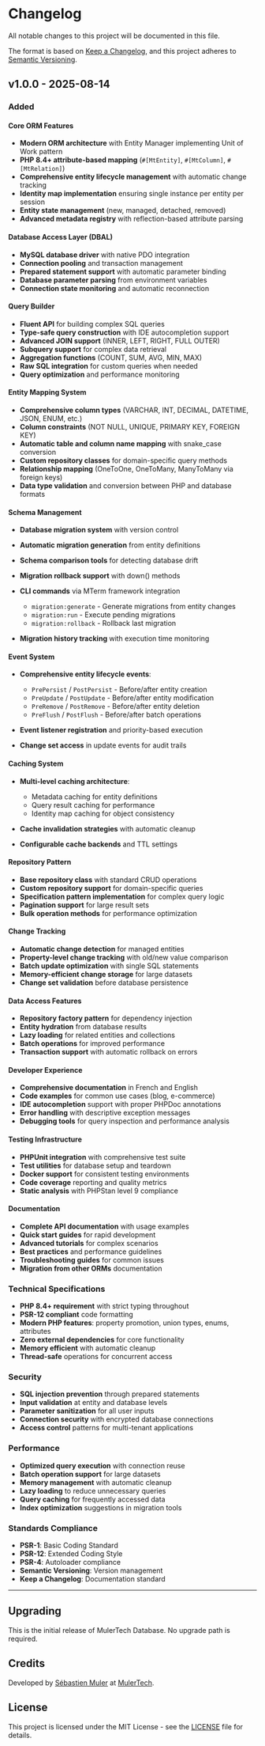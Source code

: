 # Changelog

All notable changes to this project will be documented in this file.

The format is based on [Keep a Changelog](https://keepachangelog.com/en/1.0.0/),
and this project adheres to [Semantic Versioning](https://semver.org/spec/v2.0.0.html).

## v1.0.0 - 2025-08-14

### Added

#### Core ORM Features

- **Modern ORM architecture** with Entity Manager implementing Unit of Work pattern
- **PHP 8.4+ attribute-based mapping** (`#[MtEntity]`, `#[MtColumn]`, `#[MtRelation]`)
- **Comprehensive entity lifecycle management** with automatic change tracking
- **Identity map implementation** ensuring single instance per entity per session
- **Entity state management** (new, managed, detached, removed)
- **Advanced metadata registry** with reflection-based attribute parsing

#### Database Access Layer (DBAL)

- **MySQL database driver** with native PDO integration
- **Connection pooling** and transaction management
- **Prepared statement support** with automatic parameter binding
- **Database parameter parsing** from environment variables
- **Connection state monitoring** and automatic reconnection

#### Query Builder

- **Fluent API** for building complex SQL queries
- **Type-safe query construction** with IDE autocompletion support
- **Advanced JOIN support** (INNER, LEFT, RIGHT, FULL OUTER)
- **Subquery support** for complex data retrieval
- **Aggregation functions** (COUNT, SUM, AVG, MIN, MAX)
- **Raw SQL integration** for custom queries when needed
- **Query optimization** and performance monitoring

#### Entity Mapping System

- **Comprehensive column types** (VARCHAR, INT, DECIMAL, DATETIME, JSON, ENUM, etc.)
- **Column constraints** (NOT NULL, UNIQUE, PRIMARY KEY, FOREIGN KEY)
- **Automatic table and column name mapping** with snake_case conversion
- **Custom repository classes** for domain-specific query methods
- **Relationship mapping** (OneToOne, OneToMany, ManyToMany via foreign keys)
- **Data type validation** and conversion between PHP and database formats

#### Schema Management

- **Database migration system** with version control
- **Automatic migration generation** from entity definitions
- **Schema comparison tools** for detecting database drift
- **Migration rollback support** with down() methods
- **CLI commands** via MTerm framework integration
  - `migration:generate` - Generate migrations from entity changes
  - `migration:run` - Execute pending migrations
  - `migration:rollback` - Rollback last migration
  
- **Migration history tracking** with execution time monitoring

#### Event System

- **Comprehensive entity lifecycle events**:
  - `PrePersist` / `PostPersist` - Before/after entity creation
  - `PreUpdate` / `PostUpdate` - Before/after entity modification
  - `PreRemove` / `PostRemove` - Before/after entity deletion
  - `PreFlush` / `PostFlush` - Before/after batch operations
  
- **Event listener registration** and priority-based execution
- **Change set access** in update events for audit trails

#### Caching System

- **Multi-level caching architecture**:
  - Metadata caching for entity definitions
  - Query result caching for performance
  - Identity map caching for object consistency
  
- **Cache invalidation strategies** with automatic cleanup
- **Configurable cache backends** and TTL settings

#### Repository Pattern

- **Base repository class** with standard CRUD operations
- **Custom repository support** for domain-specific queries
- **Specification pattern implementation** for complex query logic
- **Pagination support** for large result sets
- **Bulk operation methods** for performance optimization

#### Change Tracking

- **Automatic change detection** for managed entities
- **Property-level change tracking** with old/new value comparison
- **Batch update optimization** with single SQL statements
- **Memory-efficient change storage** for large datasets
- **Change set validation** before database persistence

#### Data Access Features

- **Repository factory pattern** for dependency injection
- **Entity hydration** from database results
- **Lazy loading** for related entities and collections
- **Batch operations** for improved performance
- **Transaction support** with automatic rollback on errors

#### Developer Experience

- **Comprehensive documentation** in French and English
- **Code examples** for common use cases (blog, e-commerce)
- **IDE autocompletion** support with proper PHPDoc annotations
- **Error handling** with descriptive exception messages
- **Debugging tools** for query inspection and performance analysis

#### Testing Infrastructure

- **PHPUnit integration** with comprehensive test suite
- **Test utilities** for database setup and teardown
- **Docker support** for consistent testing environments
- **Code coverage** reporting and quality metrics
- **Static analysis** with PHPStan level 9 compliance

#### Documentation

- **Complete API documentation** with usage examples
- **Quick start guides** for rapid development
- **Advanced tutorials** for complex scenarios
- **Best practices** and performance guidelines
- **Troubleshooting guides** for common issues
- **Migration from other ORMs** documentation

### Technical Specifications

- **PHP 8.4+ requirement** with strict typing throughout
- **PSR-12 compliant** code formatting
- **Modern PHP features**: property promotion, union types, enums, attributes
- **Zero external dependencies** for core functionality
- **Memory efficient** with automatic cleanup
- **Thread-safe** operations for concurrent access

### Security

- **SQL injection prevention** through prepared statements
- **Input validation** at entity and database levels
- **Parameter sanitization** for all user inputs
- **Connection security** with encrypted database connections
- **Access control** patterns for multi-tenant applications

### Performance

- **Optimized query execution** with connection reuse
- **Batch operation support** for large datasets
- **Memory management** with automatic cleanup
- **Lazy loading** to reduce unnecessary queries
- **Query caching** for frequently accessed data
- **Index optimization** suggestions in migration tools

### Standards Compliance

- **PSR-1**: Basic Coding Standard
- **PSR-12**: Extended Coding Style
- **PSR-4**: Autoloader compliance
- **Semantic Versioning**: Version management
- **Keep a Changelog**: Documentation standard


---

## Upgrading

This is the initial release of MulerTech Database. No upgrade path is required.

## Credits

Developed by [Sébastien Muler](https://github.com/mulertech) at [MulerTech](https://mulertech.net).

## License

This project is licensed under the MIT License - see the [LICENSE](LICENSE) file for details.
